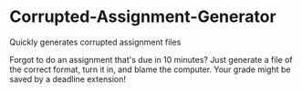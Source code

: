 # Corrupted-Assignment-Generator
Quickly generates corrupted assignment files 

Forgot to do an assignment that's due in 10 minutes? Just generate a file of the correct format, turn it in, and blame the computer. 
Your grade might be saved by a deadline extension! 
